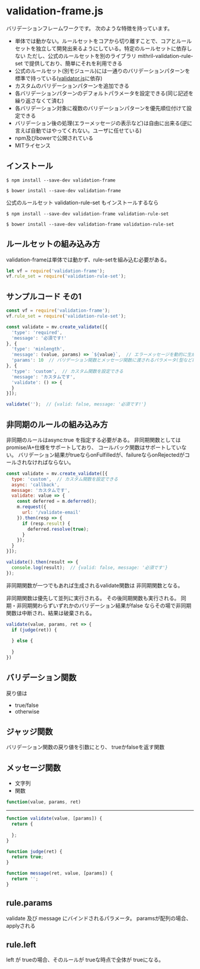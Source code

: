 # validation-frame.js

バリデーションフレームワークです。
次のような特徴を持っています。

* 単体では動かない。ルールセットをコアから切り離すことで、コアとルールセットを独立して開発出来るようにしている。特定のルールセットに依存しない
  ただし、公式のルールセットを別のライブラリ mithril-validation-rule-set で提供しており、簡単にそれを利用できる
* 公式のルールセット(別モジュール)には一通りのバリデーションパターンを標準で持っている([validator.js](https://github.com/chriso/validator.js)に依存)
* カスタムのバリデーションパターンを追加できる
* 各バリデーションパターンのデフォルトパラメータを設定できる(同じ記述を繰り返さなくて済む)
* 各バリデーション対象に複数のバリデーションパターンを優先順位付けて設定できる
* バリデーション後の処理(エラーメッセージの表示など)は自由に出来る(逆に言えば自動ではやってくれない。ユーザに任せている)
* npm及びbowerで公開されている
* MITライセンス

## インストール

```
$ npm install --save-dev validation-frame
```

```
$ bower install --save-dev validation-frame
```

公式のルールセット validation-rule-set もインストールするなら

```
$ npm install --save-dev validation-frame validation-rule-set
```

```
$ bower install --save-dev validation-frame validation-rule-set
```

## ルールセットの組み込み方

validation-frameは単体では動かず、rule-setを組み込む必要がある。

```javascript
let vf = require('validation-frame');
vf.rule_set = require('validation-rule-set');
```

## サンプルコード その1

```javascript
const vf = require('validation-frame');
vf.rule_set = require('validation-rule-set');

const validate = mv.create_validate([{
  'type': 'required',
  'message': '必須です!'
}, {
  'type': 'minlength',
  'message': (value, params) => `${value}`,  // エラーメッセージを動的に生成出来る
  'params': 10  // バリデーション関数とメッセージ関数に渡されるパラメータ(型などは任意)
}, {
  'type': 'custom',  // カスタム関数を設定できる
  'message': 'カスタムです',
  'validate': () => {
  }
}]);

validate('');  // {valid: false, message: '必須です!'}
```

## 非同期のルールの組み込み方

非同期のルールはasync:true を指定する必要がある。
非同期関数としてはpromise/A+仕様をサポートしており、
コールバック関数はサポートしていない。
バリデーション結果がtrueならonFulfilledが、failureならonRejectedがコールされなければならない。

```javascript
const validate = mv.create_validate([{
  type: 'custom',  // カスタム関数を設定できる
  async: 'callback',
  message: 'カスタムです',
  validate: value => {
    const deferred = m.deferred();
    m.request({
      url: '/validate-email'
    }).then(resp => {
      if (resp.result) {
        deferred.resolve(true);
      }
    });
  }
}]);

validate().then(result => {
  console.log(result);  // {valid: false, message: '必須です'}
});
```

非同期関数が一つでもあれば生成されるvalidate関数は
非同期関数となる。

非同期関数は優先して並列に実行される。
その後同期関数も実行される。
同期・非同期関わらずいずれかのバリデーション結果がfalse
ならその場で非同期関数は中断され、結果は破棄される。

```javascript
validate(value, params, ret => {
  if (judge(ret)) {
    
  } else {
    
  }
})
```


## バリデーション関数

戻り値は

* true/false
* otherwise

## ジャッジ関数

バリデーション関数の戻り値を引数にとり、
trueかfalseを返す関数

## メッセージ関数

* 文字列
* 関数

```javascript
function(value, params, ret)

```


---

```javascript
function validate(value, [params]) {
  return {
  
  };
}

function judge(ret) {
  return true;
}

function message(ret, value, [params]) {
  return '';
}
```

## rule.params

validate 及び message にバインドされるパラメータ。
paramsが配列の場合、applyされる

## rule.left

left が trueの場合、そのルールが trueな時点で全体が trueになる。

